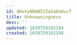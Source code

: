 ```yaml
---
id: dHuVyNRAB52Za5a0aOucf
title: Unknowningness
desc: ''
updated: 1639759165194
created: 1639759165194
---
```


